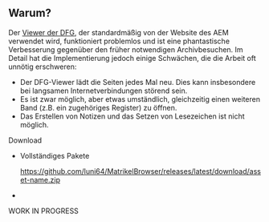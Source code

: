 ## Warum?
Der [Viewer der DFG](https://dfg-viewer.de/), der standardmäßig von der Website des AEM verwendet wird, funktioniert problemlos und ist eine phantastische Verbesserung gegenüber den früher notwendigen Archivbesuchen. Im Detail hat die Implementierung jedoch einige Schwächen, die die Arbeit oft unnötig erschweren:

- Der DFG-Viewer lädt die Seiten jedes Mal neu. Dies kann insbesondere bei langsamen Internetverbindungen störend sein.
- Es ist zwar möglich, aber etwas umständlich, gleichzeitig einen weiteren Band (z.B. ein zugehöriges Register) zu öffnen.
- Das Erstellen von Notizen und das Setzen von Lesezeichen ist nicht möglich.


Download
- Vollständiges Pakete

     https://github.com/luni64/MatrikelBrowser/releases/latest/download/asset-name.zip
-


WORK IN PROGRESS
